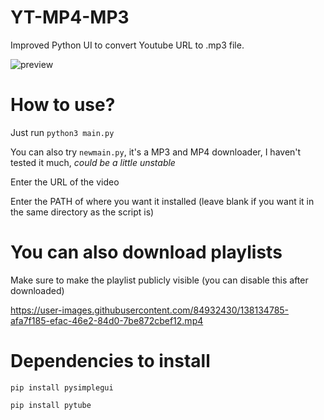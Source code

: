 # YT-MP4-MP3

Improved Python UI to convert Youtube URL to .mp3 file.

![preview](https://user-images.githubusercontent.com/84932430/137805391-9987eefc-f4d8-4729-9e8a-dfa1158c0aba.gif)

# How to use?

Just run `python3 main.py`

You can also try `newmain.py`, it's a MP3 and MP4 downloader, I haven't tested it much, *could be a little unstable*

Enter the URL of the video

Enter the PATH of where you want it installed (leave blank if you want it in the same directory as the script is)

# You can also download playlists

Make sure to make the playlist publicly visible (you can disable this after downloaded)

https://user-images.githubusercontent.com/84932430/138134785-afa7f185-efac-46e2-84d0-7be872cbef12.mp4

# Dependencies to install

`pip install pysimplegui`

`pip install pytube`

